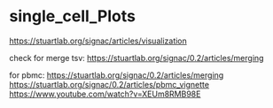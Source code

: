 # single_cell_Plots
https://stuartlab.org/signac/articles/visualization

check for merge tsv:
https://stuartlab.org/signac/0.2/articles/merging


for pbmc:
https://stuartlab.org/signac/0.2/articles/merging
https://stuartlab.org/signac/0.2/articles/pbmc_vignette
https://www.youtube.com/watch?v=XEUm8RMB98E
